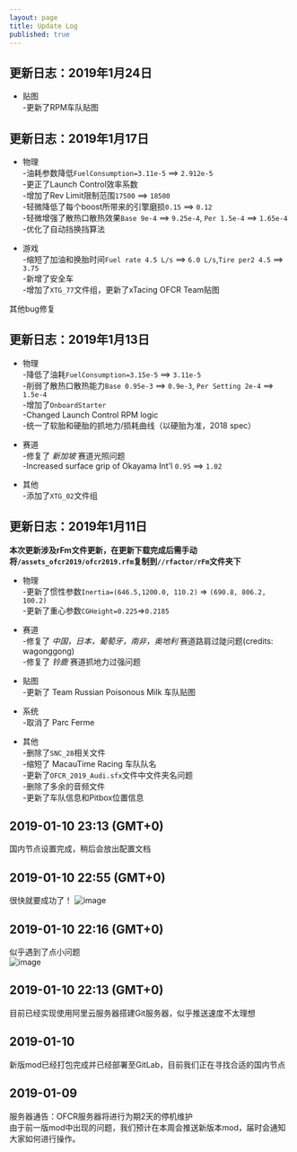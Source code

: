 ```yaml
---
layout: page
title: Update Log
published: true
---  
```

## 更新日志：2019年1月24日  
* 贴图  
-更新了RPM车队贴图  
  
## 更新日志：2019年1月17日  
* 物理  
-油耗参数降低`FuelConsumption=3.11e-5` ==> `2.912e-5`  
-更正了Launch Control效率系数  
-增加了Rev Limit限制范围`17500` ==> `18500`  
-轻微降低了每个boost所带来的引擎磨损`0.15` ==> `0.12`  
-轻微增强了散热口散热效果`Base 9e-4` ==> `9.25e-4`, `Per 1.5e-4` ==> `1.65e-4`  
-优化了自动挡换挡算法  

* 游戏  
-缩短了加油和换胎时间`Fuel rate 4.5 L/s` ==> `6.0 L/s`,`Tire per2 4.5` ==> `3.75`  
-新增了安全车  
-增加了`XTG_77`文件组，更新了xTacing OFCR Team贴图  

其他bug修复  

## 更新日志：2019年1月13日 

* 物理  
-降低了油耗`FuelConsumption=3.15e-5` ==> `3.11e-5`  
-削弱了散热口散热能力`Base 0.95e-3` ==> `0.9e-3`, `Per Setting 2e-4` ==> `1.5e-4`  
-增加了`OnboardStarter`  
-Changed Launch Control RPM logic  
-统一了软胎和硬胎的抓地力/损耗曲线（以硬胎为准，2018 spec）  

* 赛道  
-修复了 _新加坡_ 赛道光照问题  
-Increased surface grip of Okayama Int'l `0.95` ==> `1.02`  

* 其他  
-添加了`XTG_02`文件组  

## 更新日志：2019年1月11日 
**本次更新涉及rFm文件更新，在更新下载完成后需手动将`/assets_ofcr2019/ofcr2019.rfm`复制到`//rfactor/rFm`文件夹下** 
* 物理  
-更新了惯性参数`Inertia=(646.5,1200.0, 110.2)` => `(690.8, 806.2, 100.2)`  
-更新了重心参数`CGHeight=0.225`=>`0.2185`  

* 赛道  
-修复了 _中国，日本，葡萄牙，南非，奥地利_ 赛道路肩过陡问题(credits: wagonggong)  
-修复了 _铃鹿_ 赛道抓地力过强问题  

* 贴图  
-更新了 Team Russian Poisonous Milk 车队贴图  

* 系统  
-取消了 Parc Ferme  

* 其他  
-删除了`SNC_28`相关文件  
-缩短了 MacauTime Racing 车队队名  
-更新了`OFCR_2019_Audi.sfx`文件中文件夹名问题  
-删除了多余的音频文件  
-更新了车队信息和Pitbox位置信息    
  

## 2019-01-10 23:13 (GMT+0)  
国内节点设置完成，稍后会放出配置文档  

## 2019-01-10 22:55 (GMT+0)  
很快就要成功了！ 
![image](https://i.ibb.co/yVxWSJn/dewf.png)  

## 2019-01-10 22:16 (GMT+0)  
似乎遇到了点小问题  
![image](https://i.ibb.co/52qst8J/error.png)  

## 2019-01-10 22:13 (GMT+0)  
目前已经实现使用阿里云服务器搭建Git服务器，似乎推送速度不太理想  

## 2019-01-10  
新版mod已经打包完成并已经部署至GitLab，目前我们正在寻找合适的国内节点  

## 2019-01-09
服务器通告：OFCR服务器将进行为期2天的停机维护  
由于前一版mod中出现的问题，我们预计在本周会推送新版本mod，届时会通知大家如何进行操作。  